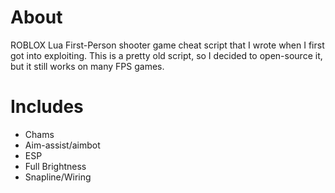 
# About

ROBLOX Lua First-Person shooter game cheat script that I wrote when I first got into exploiting. This is a pretty old script, so I decided to open-source it, but it still works on many FPS games.


# Includes
 - Chams
 - Aim-assist/aimbot
 - ESP
 - Full Brightness
 - Snapline/Wiring
